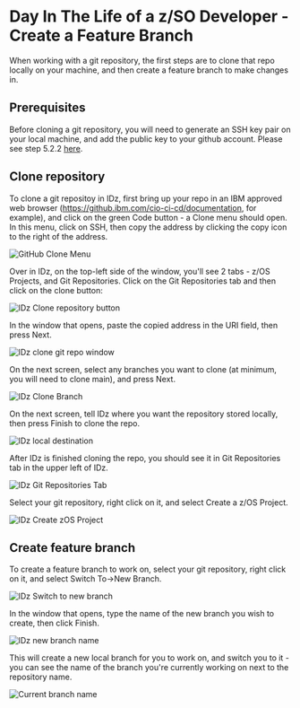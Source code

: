 # Day In The Life of a z/SO Developer - Create a Feature Branch

When working with a git repository, the first steps are to clone that repo locally on your machine, and then create a feature branch to make changes in.

## Prerequisites

Before cloning a git repository, you will need to generate an SSH key pair on your local machine, and add the public key to your github account.  Please see step 5.2.2 [here](https://www.ibm.com/support/pages/system/files/inline-files/Building%20a%20Modern%20Pipeline%20on%20Mainframe%20-%20Main%20Proof-Of-Concept%20Cookbook%20%20V3.1.pdf).


## Clone repository

To clone a git repositoy in IDz, first bring up your repo in an IBM approved web browser (https://github.ibm.com/cio-ci-cd/documentation, for example), and click on the green Code button - a Clone menu should open.  In this menu, click on SSH, then copy the address by clicking the copy icon to the right of the address.

![GitHub Clone Menu](images/day-in-the-life/GithubCloneMenu.png)

Over in IDz, on the top-left side of the window, you'll see 2 tabs - z/OS Projects, and Git Repositories.  Click on the Git Repositories tab and then click on the clone button:

![IDz Clone repository button](images/day-in-the-life/IDzCloneButton.png)

In the window that opens, paste the copied address in the URI field, then press Next.

![IDz clone git repo window](images/day-in-the-life/IDzCloneGitRepo.png)

On the next screen, select any branches you want to clone (at minimum, you will need to clone main), and press Next.

![IDz Clone Branch](images/day-in-the-life/IDzCloneBranch.png)

On the next screen, tell IDz where you want the repository stored locally, then press Finish to clone the repo.

![IDz local destination](images/day-in-the-life/IDzCloneRepoLocalDest.png)

After IDz is finished cloning the repo, you should see it in Git Repositories tab in the upper left of IDz.

![IDz Git Repositories Tab](images/day-in-the-life/IDzGitReposTab.png)

Select your git repository, right click on it, and select Create a z/OS Project.

![IDz Create zOS Project](images/day-in-the-life/IDzCreatezOSProject.png)

## Create feature branch

To create a feature branch to work on, select your git repository, right click on it, and select Switch To->New Branch.

![IDz Switch to new branch](images/day-in-the-life/IDzSwitchToNewBranch.png)

In the window that opens, type the name of the new branch you wish to create, then click Finish.

![IDz new branch name](images/day-in-the-life/IDzNewBranchName.png)

This will create a new local branch for you to work on, and switch you to it - you can see the name of the branch you're currently working on next to the repository name.

![Current branch name](images/day-in-the-life/IDzCurrBranchName.png)

